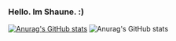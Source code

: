 ### Hello. Im Shaune. :)

[![Anurag's GitHub stats](https://github-readme-stats.vercel.app/api?username=ImShaune)](https://github.com/anuraghazra/github-readme-stats)
![Anurag's GitHub stats](https://github-readme-stats.vercel.app/api?username=ImShaune&hide=contribs,prs)
<!--
**ImShaune/ImShaune** is a ✨ _special_ ✨ repository because its `README.md` (this file) appears on your GitHub profile.

Here are some ideas to get you started:

- 🔭 I’m currently working on ...
- 🌱 I’m currently learning ...
- 👯 I’m looking to collaborate on ...
- 🤔 I’m looking for help with ...
- 💬 Ask me about ...
- 📫 How to reach me: ...
- 😄 Pronouns: ...
- ⚡ Fun fact: ...
-->
